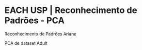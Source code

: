 # EACH USP | Reconhecimento de Padrões - PCA
Reconhecimento de Padrões Ariane

PCA de dataset Adult
